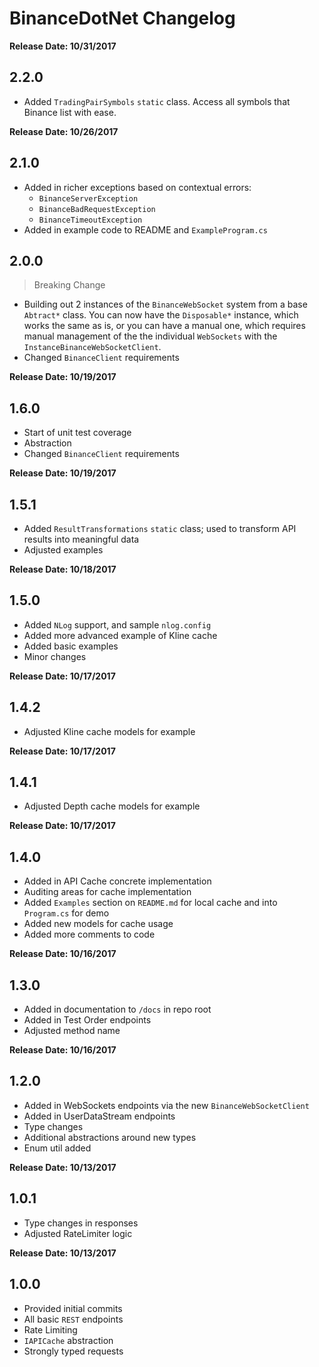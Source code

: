 # BinanceDotNet Changelog

**Release Date: 10/31/2017**
## 2.2.0
- Added `TradingPairSymbols` `static` class. Access all symbols that Binance list with ease.

**Release Date: 10/26/2017**
## 2.1.0
- Added in richer exceptions based on contextual errors:
  - `BinanceServerException`
  - `BinanceBadRequestException`
  - `BinanceTimeoutException`
- Added in example code to README and `ExampleProgram.cs`

## 2.0.0
> Breaking Change
- Building out 2 instances of the `BinanceWebSocket` system from a base `Abtract*` class. You can now have the `Disposable*` instance, which works the same as is, or you can have a manual one, which requires manual management of the the individual `WebSockets` with the `InstanceBinanceWebSocketClient`.
- Changed `BinanceClient` requirements

**Release Date: 10/19/2017**
## 1.6.0
- Start of unit test coverage
- Abstraction
- Changed `BinanceClient` requirements

**Release Date: 10/19/2017**
## 1.5.1
- Added `ResultTransformations` `static` class; used to transform API results into meaningful data
- Adjusted examples

**Release Date: 10/18/2017**
## 1.5.0
- Added `NLog` support, and sample `nlog.config`
- Added more advanced example of Kline cache
- Added basic examples
- Minor changes

**Release Date: 10/17/2017**
## 1.4.2
- Adjusted Kline cache models for example

**Release Date: 10/17/2017**
## 1.4.1
- Adjusted Depth cache models for example

**Release Date: 10/17/2017**
## 1.4.0
- Added in API Cache concrete implementation
- Auditing areas for cache implementation
- Added `Examples` section on `README.md` for local cache and into `Program.cs` for demo
- Added new models for cache usage
- Added more comments to code

**Release Date: 10/16/2017**
## 1.3.0
- Added in documentation to `/docs` in repo root
- Added in Test Order endpoints
- Adjusted method name

**Release Date: 10/16/2017**
## 1.2.0
- Added in WebSockets endpoints via the new `BinanceWebSocketClient`
- Added in UserDataStream endpoints
- Type changes
- Additional abstractions around new types
- Enum util added

**Release Date: 10/13/2017**
## 1.0.1
- Type changes in responses
- Adjusted RateLimiter logic

**Release Date: 10/13/2017**
## 1.0.0
- Provided initial commits
- All basic `REST` endpoints
- Rate Limiting
- `IAPICache` abstraction
- Strongly typed requests

